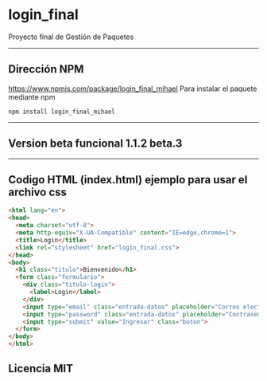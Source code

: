 # login_final
Proyecto final de Gestión de Paquetes
<hr>

## Dirección NPM
https://www.npmjs.com/package/login_final_mihael
Para instalar el paquete mediante npm

```
npm install login_final_mihael
```


<hr>

## Version beta funcional 1.1.2 beta.3


<hr>

## Codigo HTML (index.html) ejemplo para usar el archivo css

```html
<html lang="en">
<head>
  <meta charset="utf-8">
  <meta http-equiv="X-UA-Compatible" content="IE=edge,chrome=1">
  <title>Login</title>
  <link rel="stylesheet" href="login_final.css">
</head>
<body>
  <h1 class="titulo">Bienvenido</h1>
  <form class="formulario">
    <div class="titulo-login">
      <label>Login</label>
    </div>
    <input type="email" class="entrada-datos" placeholder="Correo electr&oacute;nico">
    <input type="password" class="entrada-datos" placeholder="Contrase&ntilde;a">
    <input type="submit" value="Ingresar" class="boton">
  </form>
</body>
</html>
```


## Licencia MIT